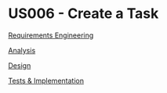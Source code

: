 # US006 - Create a Task 

[Requirements Engineering](01.requirements-engineering/US012-requirements)

[Analysis](02.analysis/US012-analysis)

[Design](03.design/US006-design.md)

[Tests & Implementation](04.tests-and-implementation/US006-tests-and-implementation.md)